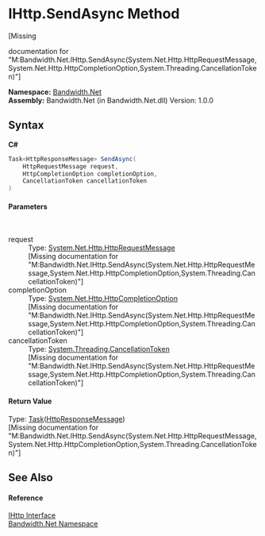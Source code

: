 # IHttp.SendAsync Method 
 

\[Missing <summary> documentation for "M:Bandwidth.Net.IHttp.SendAsync(System.Net.Http.HttpRequestMessage,System.Net.Http.HttpCompletionOption,System.Threading.CancellationToken)"\]

**Namespace:**&nbsp;<a href="N_Bandwidth_Net">Bandwidth.Net</a><br />**Assembly:**&nbsp;Bandwidth.Net (in Bandwidth.Net.dll) Version: 1.0.0

## Syntax

**C#**<br />
``` C#
Task<HttpResponseMessage> SendAsync(
	HttpRequestMessage request,
	HttpCompletionOption completionOption,
	CancellationToken cancellationToken
)
```


#### Parameters
&nbsp;<dl><dt>request</dt><dd>Type: <a href="http://msdn2.microsoft.com/en-us/library/hh159020" target="_blank">System.Net.Http.HttpRequestMessage</a><br />\[Missing <param name="request"/> documentation for "M:Bandwidth.Net.IHttp.SendAsync(System.Net.Http.HttpRequestMessage,System.Net.Http.HttpCompletionOption,System.Threading.CancellationToken)"\]</dd><dt>completionOption</dt><dd>Type: <a href="http://msdn2.microsoft.com/en-us/library/hh158990" target="_blank">System.Net.Http.HttpCompletionOption</a><br />\[Missing <param name="completionOption"/> documentation for "M:Bandwidth.Net.IHttp.SendAsync(System.Net.Http.HttpRequestMessage,System.Net.Http.HttpCompletionOption,System.Threading.CancellationToken)"\]</dd><dt>cancellationToken</dt><dd>Type: <a href="http://msdn2.microsoft.com/en-us/library/dd384802" target="_blank">System.Threading.CancellationToken</a><br />\[Missing <param name="cancellationToken"/> documentation for "M:Bandwidth.Net.IHttp.SendAsync(System.Net.Http.HttpRequestMessage,System.Net.Http.HttpCompletionOption,System.Threading.CancellationToken)"\]</dd></dl>

#### Return Value
Type: <a href="http://msdn2.microsoft.com/en-us/library/dd321424" target="_blank">Task</a>(<a href="http://msdn2.microsoft.com/en-us/library/hh159046" target="_blank">HttpResponseMessage</a>)<br />\[Missing <returns> documentation for "M:Bandwidth.Net.IHttp.SendAsync(System.Net.Http.HttpRequestMessage,System.Net.Http.HttpCompletionOption,System.Threading.CancellationToken)"\]

## See Also


#### Reference
<a href="T_Bandwidth_Net_IHttp">IHttp Interface</a><br /><a href="N_Bandwidth_Net">Bandwidth.Net Namespace</a><br />